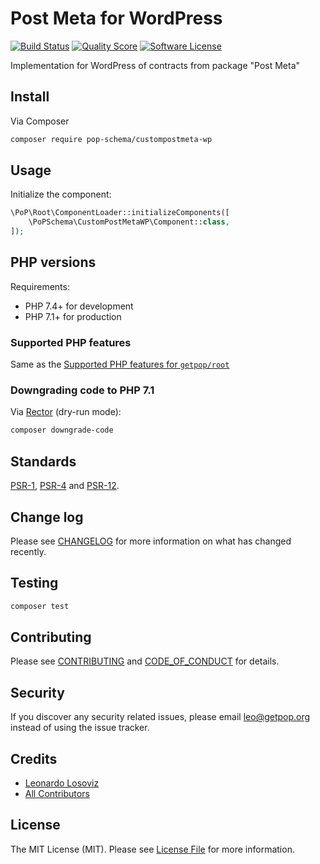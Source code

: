 # Post Meta for WordPress

[![Build Status][ico-travis]][link-travis]
[![Quality Score][ico-code-quality]][link-code-quality]
[![Software License][ico-license]](LICENSE.md)

<!--
[![Latest Version on Packagist][ico-version]][link-packagist]
[![Coverage Status][ico-scrutinizer]][link-scrutinizer]
[![Total Downloads][ico-downloads]][link-downloads]
-->

Implementation for WordPress of contracts from package "Post Meta"

## Install

Via Composer

``` bash
composer require pop-schema/custompostmeta-wp
```

## Usage

Initialize the component:

``` php
\PoP\Root\ComponentLoader::initializeComponents([
    \PoPSchema\CustomPostMetaWP\Component::class,
]);
```

## PHP versions

Requirements:

- PHP 7.4+ for development
- PHP 7.1+ for production

### Supported PHP features

Same as the [Supported PHP features for `getpop/root`](https://github.com/getpop/root/#supported-php-features)

### Downgrading code to PHP 7.1

Via [Rector](https://github.com/rectorphp/rector) (dry-run mode):

```bash
composer downgrade-code
```

## Standards

[PSR-1](https://www.php-fig.org/psr/psr-1), [PSR-4](https://www.php-fig.org/psr/psr-4) and [PSR-12](https://www.php-fig.org/psr/psr-12).

## Change log

Please see [CHANGELOG](CHANGELOG.md) for more information on what has changed recently.

## Testing

``` bash
composer test
```

## Contributing

Please see [CONTRIBUTING](CONTRIBUTING.md) and [CODE_OF_CONDUCT](CODE_OF_CONDUCT.md) for details.

## Security

If you discover any security related issues, please email leo@getpop.org instead of using the issue tracker.

## Credits

- [Leonardo Losoviz][link-author]
- [All Contributors][link-contributors]

## License

The MIT License (MIT). Please see [License File](LICENSE.md) for more information.

[ico-version]: https://img.shields.io/packagist/v/pop-schema/custompostmeta-wp.svg?style=flat-square
[ico-license]: https://img.shields.io/badge/license-MIT-brightgreen.svg?style=flat-square
[ico-travis]: https://img.shields.io/travis/pop-schema/custompostmeta-wp/master.svg?style=flat-square
[ico-scrutinizer]: https://img.shields.io/scrutinizer/coverage/g/pop-schema/custompostmeta-wp.svg?style=flat-square
[ico-code-quality]: https://img.shields.io/scrutinizer/g/pop-schema/custompostmeta-wp.svg?style=flat-square
[ico-downloads]: https://img.shields.io/packagist/dt/pop-schema/custompostmeta-wp.svg?style=flat-square

[link-packagist]: https://packagist.org/packages/pop-schema/custompostmeta-wp
[link-travis]: https://travis-ci.org/pop-schema/custompostmeta-wp
[link-scrutinizer]: https://scrutinizer-ci.com/g/pop-schema/custompostmeta-wp/code-structure
[link-code-quality]: https://scrutinizer-ci.com/g/pop-schema/custompostmeta-wp
[link-downloads]: https://packagist.org/packages/pop-schema/custompostmeta-wp
[link-author]: https://github.com/leoloso
[link-contributors]: ../../../../../../contributors
